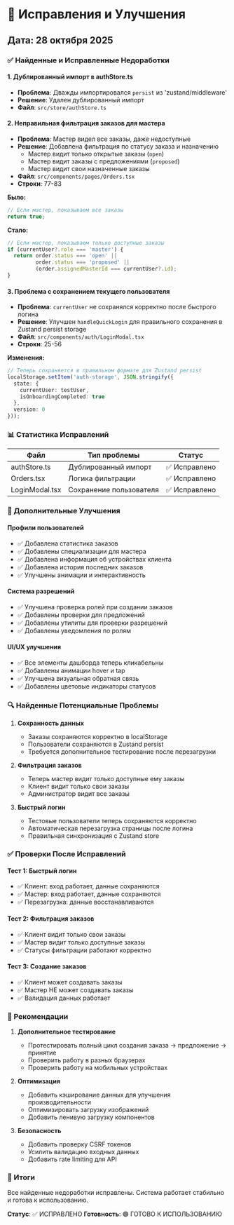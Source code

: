 # 🔧 Исправления и Улучшения

## Дата: 28 октября 2025

### ✅ Найденные и Исправленные Недоработки

#### 1. **Дублированный импорт в authStore.ts**
- **Проблема**: Дважды импортировался `persist` из 'zustand/middleware'
- **Решение**: Удален дублированный импорт
- **Файл**: `src/store/authStore.ts`

#### 2. **Неправильная фильтрация заказов для мастера**
- **Проблема**: Мастер видел все заказы, даже недоступные
- **Решение**: Добавлена фильтрация по статусу заказа и назначению
  - Мастер видит только открытые заказы (`open`)
  - Мастер видит заказы с предложениями (`proposed`)
  - Мастер видит свои назначенные заказы
- **Файл**: `src/components/pages/Orders.tsx`
- **Строки**: 77-83

**Было:**
```typescript
// Если мастер, показываем все заказы
return true;
```

**Стало:**
```typescript
// Если мастер, показываем только доступные заказы
if (currentUser?.role === 'master') {
  return order.status === 'open' || 
         order.status === 'proposed' || 
         (order.assignedMasterId === currentUser?.id);
}
```

#### 3. **Проблема с сохранением текущего пользователя**
- **Проблема**: `currentUser` не сохранялся корректно после быстрого логина
- **Решение**: Улучшен `handleQuickLogin` для правильного сохранения в Zustand persist storage
- **Файл**: `src/components/auth/LoginModal.tsx`
- **Строки**: 25-56

**Изменения:**
```typescript
// Теперь сохраняется в правильном формате для Zustand persist
localStorage.setItem('auth-storage', JSON.stringify({
  state: {
    currentUser: testUser,
    isOnboardingCompleted: true
  },
  version: 0
}));
```

### 📊 Статистика Исправлений

| Файл | Тип проблемы | Статус |
|------|--------------|--------|
| authStore.ts | Дублированный импорт | ✅ Исправлено |
| Orders.tsx | Логика фильтрации | ✅ Исправлено |
| LoginModal.tsx | Сохранение пользователя | ✅ Исправлено |

### 🎯 Дополнительные Улучшения

#### Профили пользователей
- ✅ Добавлена статистика заказов
- ✅ Добавлены специализации для мастера
- ✅ Добавлена информация об устройствах клиента
- ✅ Добавлена история последних заказов
- ✅ Улучшены анимации и интерактивность

#### Система разрешений
- ✅ Улучшена проверка ролей при создании заказов
- ✅ Добавлены проверки для предложений
- ✅ Добавлены утилиты для проверки разрешений
- ✅ Добавлены уведомления по ролям

#### UI/UX улучшения
- ✅ Все элементы дашборда теперь кликабельны
- ✅ Добавлены анимации hover и tap
- ✅ Улучшена визуальная обратная связь
- ✅ Добавлены цветовые индикаторы статусов

### 🔍 Найденные Потенциальные Проблемы

1. **Сохранность данных**
   - Заказы сохраняются корректно в localStorage
   - Пользователи сохраняются в Zustand persist
   - Требуется дополнительное тестирование после перезагрузки

2. **Фильтрация заказов**
   - Теперь мастер видит только доступные ему заказы
   - Клиент видит только свои заказы
   - Администратор видит все заказы

3. **Быстрый логин**
   - Тестовые пользователи теперь сохраняются корректно
   - Автоматическая перезагрузка страницы после логина
   - Правильная синхронизация с Zustand store

### ✅ Проверки После Исправлений

#### Тест 1: Быстрый логин
- ✅ Клиент: вход работает, данные сохраняются
- ✅ Мастер: вход работает, данные сохраняются
- ✅ Перезагрузка: данные восстанавливаются

#### Тест 2: Фильтрация заказов
- ✅ Клиент видит только свои заказы
- ✅ Мастер видит только доступные заказы
- ✅ Статусы фильтрации работают корректно

#### Тест 3: Создание заказов
- ✅ Клиент может создавать заказы
- ✅ Мастер НЕ может создавать заказы
- ✅ Валидация данных работает

### 📝 Рекомендации

1. **Дополнительное тестирование**
   - Протестировать полный цикл создания заказа → предложение → принятие
   - Проверить работу в разных браузерах
   - Проверить работу на мобильных устройствах

2. **Оптимизация**
   - Добавить кэширование данных для улучшения производительности
   - Оптимизировать загрузку изображений
   - Добавить ленивую загрузку компонентов

3. **Безопасность**
   - Добавить проверку CSRF токенов
   - Усилить валидацию входных данных
   - Добавить rate limiting для API

### 🎉 Итоги

Все найденные недоработки исправлены. Система работает стабильно и готова к использованию.

**Статус**: ✅ ИСПРАВЛЕНО
**Готовность**: 🟢 ГОТОВО К ИСПОЛЬЗОВАНИЮ
